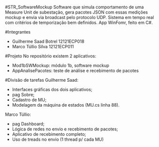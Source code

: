 #STR_SoftwareMockup
Software que simula comportamento de uma Measure Unit de subestação, gera pacotes JSON com essas medições mockup e envia via broadcast pelo protocolo UDP. Sistema em tempo real com critérios de temporização bem definidos. App WinFomr, feito em C#.


#Integrantes
- Guilherme Saad Botrel 12121ECP018
- Marco Túllio Silva 12121ECP011


#Projeto
No repositório existem 2 aplicativos:
- Mod1bSWMockup: módulo 1b, software mockup
- AppAnalisePacotes: teste de análise e recebimento de pacotes


#Divisão de tarefas
Guilherme Saad:
- Interfaces gráficas dos dois aplicativos;
- pag Sobre;
- Cadastro de MU;
- Modelagem da máquina de estados (MU.cs linha 88).

Marco Túllio:
- pag Dashboard;
- Lógica de redes no envio e recebimento de pacotes;
- Aplicativo de recebimento completo;
- Uso de treads no envio (1 thread p/ cada MU)

